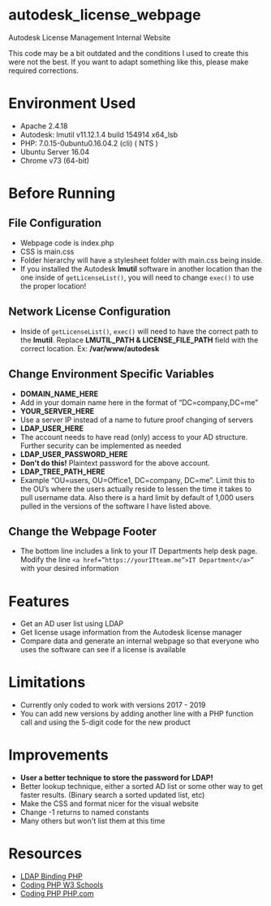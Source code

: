 # autodesk_license_webpage
Autodesk License Management Internal Website

This code may be a bit outdated and the conditions I used to create this were not the best. If you want to adapt something like this, please make required corrections.

# Environment Used
- Apache 2.4.18
- Autodesk: lmutil v11.12.1.4 build 154914 x64_lsb
- PHP: 7.0.15-0ubuntu0.16.04.2 (cli) ( NTS )
- Ubuntu Server 16.04
- Chrome v73 (64-bit)

# Before Running
## File Configuration
- Webpage code is index.php
- CSS is main.css
- Folder hierarchy will have a stylesheet folder with main.css being inside.
 - If you installed the Autodesk **lmutil** software in another location than the one inside of `getLicenseList()`, you will need to change `exec()` to use the proper location! 

## Network License Configuration
- Inside of `getLicenseList()`, `exec()` will need to have the correct path to the **lmutil**. Replace **LMUTIL_PATH & LICENSE_FILE_PATH** field with the correct location. Ex: **/var/www/autodesk**

## Change Environment Specific Variables
- **DOMAIN_NAME_HERE**
 - Add in your domain name here in the format of “DC=company,DC=me”
- **YOUR_SERVER_HERE**
 - Use a server IP instead of a name to future proof changing of servers
- **LDAP_USER_HERE**
 - The account needs to have read (only) access to your AD structure. Further security can be implemented as needed
- **LDAP_USER_PASSWORD_HERE**
 - **Don't do this!** Plaintext password for the above account.
- **LDAP_TREE_PATH_HERE**
 - Example “OU=users, OU=Office1, DC=company, DC=me”. Limit this to the OU’s where the users actually reside to lessen the time it takes to pull username data. Also there is a hard limit by default of 1,000 users pulled in the versions of the software I have listed above.

## Change the Webpage Footer
- The bottom line includes a link to your IT Departments help desk page. Modify the line `<a href=”https://yourITteam.me”>IT Department</a>”` with your desired information

# Features
- Get an AD user list using LDAP
- Get license usage information from the Autodesk license manager
- Compare data and generate an internal webpage so that everyone who uses the software can see if a license is available

# Limitations
- Currently only coded to work with versions 2017 - 2019
 - You can add new versions by adding another line with a PHP function call and using the 5-digit code for the new product

# Improvements
- **User a better technique to store the password for LDAP!**
- Better lookup technique, either a sorted AD list or some other way to get faster results. (Binary search a sorted updated list, etc)
- Make the CSS and format nicer for the visual website
- Change -1 returns to named constants
- Many others but won't list them at this time

# Resources
- [LDAP Binding PHP](https://www.php.net/manual/en/function.ldap-bind.php)
- [Coding PHP W3 Schools](https://www.w3schools.com/php/)
- [Coding PHP PHP.com](https://www.php.net/manual/en/)
